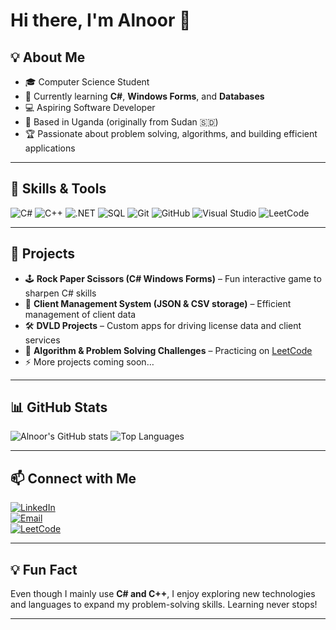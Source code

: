 # Hi there, I'm Alnoor 👋

## 💡 About Me
- 🎓 Computer Science Student  
- 🌱 Currently learning **C#**, **Windows Forms**, and **Databases**  
- 💻 Aspiring Software Developer  
- 📍 Based in Uganda (originally from Sudan 🇸🇩)  
- 🏆 Passionate about problem solving, algorithms, and building efficient applications  

---

## 🚀 Skills & Tools
![C#](https://img.shields.io/badge/-C%23-239120?style=flat&logo=c-sharp&logoColor=white)
![C++](https://img.shields.io/badge/-C++-00599C?style=flat&logo=c%2B%2B&logoColor=white)
![.NET](https://img.shields.io/badge/-.NET-512BD4?style=flat&logo=dotnet&logoColor=white)
![SQL](https://img.shields.io/badge/-SQL-4479A1?style=flat&logo=postgresql&logoColor=white)
![Git](https://img.shields.io/badge/-Git-F05032?style=flat&logo=git&logoColor=white)
![GitHub](https://img.shields.io/badge/-GitHub-181717?style=flat&logo=github&logoColor=white)
![Visual Studio](https://img.shields.io/badge/-Visual%20Studio-5C2D91?style=flat&logo=visual-studio&logoColor=white)
![LeetCode](https://img.shields.io/badge/-LeetCode-FFA116?style=flat&logo=leetcode&logoColor=white)
 
---

## 📌 Projects
- 🕹 **Rock Paper Scissors (C# Windows Forms)** – Fun interactive game to sharpen C# skills  
- 📂 **Client Management System (JSON & CSV storage)** – Efficient management of client data  
- 🛠 **DVLD Projects** – Custom apps for driving license data and client services  
- 🧩 **Algorithm & Problem Solving Challenges** – Practicing on [LeetCode](https://leetcode.com/u/Alnoor09/)  
- ⚡ More projects coming soon…  

---
## 📊 GitHub Stats
![Alnoor's GitHub stats](https://github-readme-stats.vercel.app/api?username=Alnoormahmoud&show_icons=true&theme=radical)
![Top Languages](https://github-readme-stats.vercel.app/api/top-langs/?username=Alnoormahmoud&layout=compact&theme=radical)

---

## 📫 Connect with Me
[![LinkedIn](https://img.shields.io/badge/LinkedIn-blue?style=flat&logo=linkedin)](https://www.linkedin.com/in/alnoor-mahmoud-9aba50285/)  
[![Email](https://img.shields.io/badge/Email-D14836?style=flat&logo=gmail&logoColor=white)](https://mail.google.com/mail/u/0/#inbox)  
[![LeetCode](https://img.shields.io/badge/LeetCode-FFA116?style=flat&logo=leetcode&logoColor=white)](https://leetcode.com/u/Alnoor09/)

---

## 💡 Fun Fact
Even though I mainly use **C# and C++**, I enjoy exploring new technologies and languages to expand my problem-solving skills. Learning never stops!  

---

<!--
**Alnoormahmoud/Alnoormahmoud** is a ✨ _special_ ✨ repository because its `README.md` (this file) appears on your GitHub profile.

You can also add:
- 🔭 I’m currently working on exciting C# projects
- 🌱 I’m learning advanced algorithms and database management
- 👯 I’m open to collaboration on software development projects
- 💬 Ask me about programming, Windows Forms, C#, and C++
- ⚡ Fun fact: I love coding challenges and competitive programming!
-->

